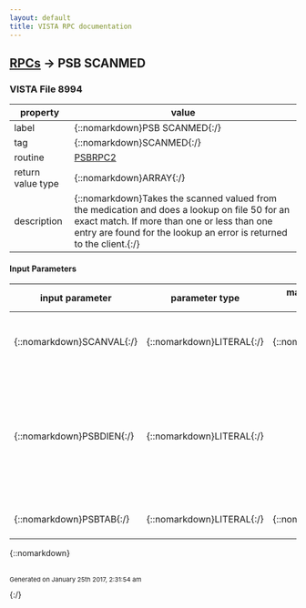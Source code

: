 ```yaml
---
layout: default
title: VISTA RPC documentation
---
```




## [RPCs](TableOfContent.md) &#8594; PSB SCANMED 



### VISTA File 8994 


 property | value 
--- | --- 
 label | {::nomarkdown}PSB SCANMED{:/}
 tag | {::nomarkdown}SCANMED{:/}
 routine | [PSBRPC2](http://code.osehra.org/dox/Routine_PSBRPC2_source.html)
 return value type | {::nomarkdown}ARRAY{:/}
 description | {::nomarkdown}Takes the scanned valued from the medication and does a lookup on file 50 for an exact match.  If more than one or less than one entry are found for the lookup an error is returned to the client.{:/}

#### Input Parameters

| input parameter | parameter type | maximum data length | required | description | 
| --- | --- | --- | --- | --- | 
| {::nomarkdown}SCANVAL{:/} | {::nomarkdown}LITERAL{:/} | {::nomarkdown}30{:/} | {::nomarkdown}true{:/} | {::nomarkdown}This is the data received from the client scanning the medication.{:/} | 
| {::nomarkdown}PSBDIEN{:/} | {::nomarkdown}LITERAL{:/} |  | {::nomarkdown}true{:/} | {::nomarkdown}Takes the scanned valued from the medication and does a lookup on file50 for an exact match.  If more than one or less than one entry arefound for the lookup an error is returned to the client.{:/} | 
| {::nomarkdown}PSBTAB{:/} | {::nomarkdown}LITERAL{:/} | {::nomarkdown}20{:/} | {::nomarkdown}true{:/} | {::nomarkdown}This is the current tab the user is on.{:/} | 

{::nomarkdown} <br/><br/><p style="font-size: 11px">Generated on January 25th 2017, 2:31:54 am</p>{:/}